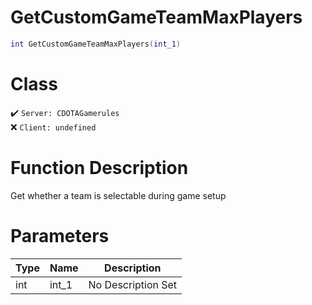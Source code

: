 # GetCustomGameTeamMaxPlayers
```lua
int GetCustomGameTeamMaxPlayers(int_1)
```
# Class
✔️ `Server: CDOTAGamerules`  
❌ `Client: undefined`  

# Function Description
Get whether a team is selectable during game setup
# Parameters
Type|Name|Description
--|--|--
int|int_1|No Description Set
